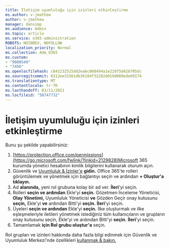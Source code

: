 ```yaml
---
title: İletişim uyumluluğu için izinleri etkinleştirme
ms.author: v-jmathew
author: v-jmathew
manager: dansimp
ms.audience: Admin
ms.topic: article
ms.service: o365-administration
ROBOTS: NOINDEX, NOFOLLOW
localization_priority: Normal
ms.collection: Adm_O365
ms.custom:
- "9000549"
- "7456"
ms.openlocfilehash: c841232525dd2eabc068494a1e22975d428705dc
ms.sourcegitcommit: 6312ee31561db36104f32282d019d069ede69174
ms.translationtype: MT
ms.contentlocale: tr-TR
ms.lasthandoff: 03/11/2021
ms.locfileid: "50747732"
---
```

# <a name="enable-permissions-for-communication-compliance"></a>İletişim uyumluluğu için izinleri etkinleştirme

Bunu şu şekilde yapabilirsiniz:

1. [https://protection.office.com/permissions](https://go.microsoft.com/fwlink/?linkid=2129828)Microsoft 365 kurumda yönetici hesabının kimlik bilgilerini kullanarak oturum açın.
2. Güvenlik ve [Uyumluluk & İzinler'e](https://go.microsoft.com/fwlink/?linkid=2101341) **gidin.** Office 365'te rolleri görüntülemek ve yönetmek için bağlantıyı seçin ve ardından **\+ Oluştur'a tıklayın.**
3. Ad **alanında,** yeni rol grubuna kolay bir ad ver. **İleri**'yi seçin.
4. Rolleri **seçin ve ardından** Ekle'yi **seçin.** Gözetmen İnceleme Yöneticisi, **Olay Yönetimi,** Uyumluluk Yöneticisi **ve** Gözden Geçir onay kutusunu **seçin,** Ekle'yi **ve** ardından Bitti'yi **seçin.** **İleri**'yi seçin.
5. Üyeleri **seçin ve ardından** Ekle'yi **seçin.** İlke oluşturmak ve ilke eşleşmeleriyle iletileri yönetmek istediğiniz tüm kullanıcıların ve grupların onay kutusunu seçin, Ekle'yi ve ardından Bitti'yi **seçin.** **İleri**'yi seçin.
6. Tamamlamak **için Rol grubu oluştur'a** seçin.

Rol grupları ve izinleri hakkında daha fazla bilgi edinmek için Güvenlik ve Uyumluluk Merkezi'nde özellikleri [kullanmak & bakın.](https://go.microsoft.com/fwlink/?linkid=2114184)
